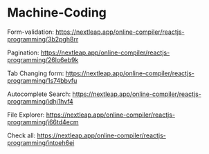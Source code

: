 # Machine-Coding
Form-validation: https://nextleap.app/online-compiler/reactjs-programming/3b2pgh8rr

Pagination: https://nextleap.app/online-compiler/reactjs-programming/26lo6eb9k

Tab Changing form: https://nextleap.app/online-compiler/reactjs-programming/1s74bbvfu

Autocomplete Search: https://nextleap.app/online-compiler/reactjs-programming/idhj1hvf4

File Explorer: https://nextleap.app/online-compiler/reactjs-programming/j66td4ecm

Check all: https://nextleap.app/online-compiler/reactjs-programming/intoeh6ei
